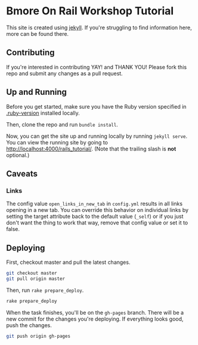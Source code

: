 # Bmore On Rail Workshop Tutorial

This site is created using [jekyll](https://jekyllrb.com/). If you're struggling to find information here, more can be found there.

## Contributing

If you're interested in contributing YAY! and THANK YOU! Please fork this repo and submit any changes as a pull request. 

## Up and Running

Before you get started, make sure you have the Ruby version specified in [.ruby-version](https://github.com/bmoreonrails/rails_tutorial/blob/master/.ruby-version) installed locally.

Then, clone the repo and run `bundle install`.

Now, you can get the site up and running locally by running `jekyll serve`. You can view the running site by going to [http://localhost:4000/rails_tutorial/](http://localhost:4000/rails_tutorial/). (Note that the trailing slash is **not** optional.)

## Caveats

### Links
The config value `open_links_in_new_tab` in `config.yml` results in all links opening in a new tab. You can override this behavior on individual links by setting the target attribute back to the default value (`_self`) or if you just don't want the thing to work that way, remove that config value or set it to false.

## Deploying

First, checkout master and pull the latest changes.

```sh
git checkout master
git pull origin master
```

Then, run `rake prepare_deploy`.

```sh
rake prepare_deploy
```

When the task finishes, you'll be on the `gh-pages` branch. There will be a new commit for the changes you're deploying. If everything looks good, push the changes.

```sh
git push origin gh-pages
```
